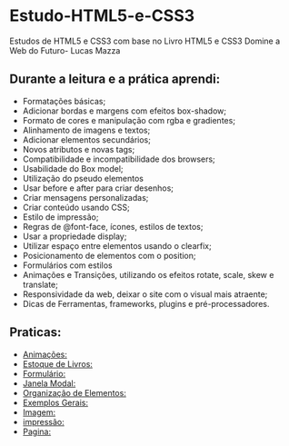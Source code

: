 # Estudo-HTML5-e-CSS3
Estudos de HTML5 e CSS3 com base no Livro HTML5 e CSS3 Domine a Web do Futuro- Lucas Mazza

## Durante a leitura e a prática aprendi:
- Formatações básicas;
- Adicionar bordas e margens com efeitos box-shadow;
- Formato de cores e manipulação com rgba e gradientes;
- Alinhamento de imagens e textos;
- Adicionar elementos secundários;
- Novos atributos e novas tags;
- Compatibilidade e incompatibilidade dos browsers;
- Usabilidade do Box model;
- Utilização do pseudo elementos
- Usar before e after para criar desenhos;
- Criar mensagens personalizadas;
- Criar conteúdo usando CSS;
- Estilo de impressão;
- Regras de @font-face, ícones, estilos de textos;
- Usar a propriedade display;
- Utilizar espaço entre elementos usando o clearfix;
- Posicionamento de elementos com o position;
- Formulários com estilos
- Animações e Transições, utilizando os efeitos rotate, scale, skew e translate;
- Responsividade da web, deixar o site com o visual mais atraente;
- Dicas de Ferramentas, frameworks, plugins e pré-processadores.

## Praticas:

* [Animações:](https://katianne23.github.io/Estudo-HTML5-e-CSS3/Anima%C3%A7%C3%B5es/)
* [Estoque de Livros:](https://katianne23.github.io/Estudo-HTML5-e-CSS3/Estoque%20de%20Livros/)
* [Formulário:](https://katianne23.github.io/Estudo-HTML5-e-CSS3/Formul%C3%A1rio/)
* [Janela Modal:](https://katianne23.github.io/Estudo-HTML5-e-CSS3/Janela%20Modal/)
* [Organização de Elementos:](https://katianne23.github.io/Estudo-HTML5-e-CSS3/Organiza%C3%A7%C3%A3o%20de%20elementos/)
* [Exemplos Gerais:](https://katianne23.github.io/Estudo-HTML5-e-CSS3/exemplos%20gerais/)
* [Imagem:](https://katianne23.github.io/Estudo-HTML5-e-CSS3/imagem/)
* [impressão:](https://katianne23.github.io/Estudo-HTML5-e-CSS3/impressao/)
* [Pagina:](https://katianne23.github.io/Estudo-HTML5-e-CSS3/pagina/)

